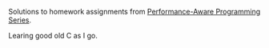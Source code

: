 Solutions to homework assignments from [Performance-Aware Programming Series](https://www.computerenhance.com/p/table-of-contents).

Learing good old C as I go.
